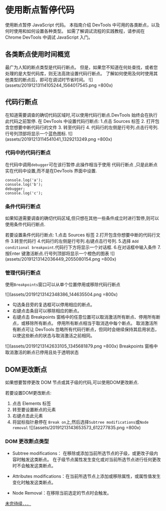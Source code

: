 # 使用断点暂停代码

使用断点暂停 JavaScript 代码。 本指南介绍 DevTools 中可用的各类断点，以及何时使用和如何设置各种类型。 如需了解调试流程的实践教程，请参阅在 Chrome DevTools 中调试 JavaScript 入门。

## 各类断点使用时间概览

最广为人知的断点类型是代码行断点。 但是，如果您不知道在何处查找，或者您处理的是大型代码库，则无法高效设置代码行断点。 了解如何使用及何时使用其他类型的断点后，即可在调试时节省时间。
![](assets/20191213114105244_1564017545.png =800x)

## 代码行断点
在知道需要调查的确切代码区域时,可以使用代码行断点.DevTools 始终会在执行此代码之前暂停.
在 DevTools 中设置代码行断点:
    1.点击 Sources 标签
    2. 打开包含您想要中断代码行的文件
    3. 转至代码行
    4. 代码行的左侧是行号列.点击行号列.行号列顶部将显示一个蓝色图标.
![](assets/20191213114541041_1329213249.png =800x)

### 代码中的代码行断点
在代码中调用`debugger`可在该行暂停.此操作相当于使用 代码行断点 ,只是此断点实在代码中设置,而不是在DevTools 界面中设置.
```
console.log('a');
console.log('b');
debugger;
console.log('c');
```

### 条件代码行断点
如果知道需要调查的确切代码区域,但只想在其他一些条件成立时进行暂停,则可以使用条件代码行断点.

若要设置条件代码行断点:
1.点击 Sources 标签
2.打开包含你想要中断的代码行文件
3.转至代码行
4.代码行的左侧是行号列.右键点击行号列.
5.选择 `Add conditional breakpoint`.代码行下方将显示一个对话框.
6.在对话框中输入条件
7.按Enter 键激活断点.行号列顶部将显示一个橙色的图表
![](assets/20191213142036449_2055080154.png =800x)



### 管理代码行断点
使用`Breakpoints`窗口可以从单个位置停用或移除代码行断点

![](assets/20191213142348386_144635504.png =800x)
- 勾选条目旁的复选框可以停用相应的断点。
- 右键点击条目可以移除相应的断点。
- 右键点击 Breakpoints 窗格中的任意位置可以取消激活所有断点、停用所有断点，或移除所有断点。 停用所有断点相当于取消选中每个断点。 取消激活所有断点可让 DevTools 忽略所有代码行断点，但同时会继续保持其启用状态，以使这些断点的状态与取消激活之前相同。

![](assets/20191213142633105_1345681879.png =800x)
Breakpoints 窗格中取消激活的断点已停用且处于透明状态

## DOM更改断点
如果想要暂停更改 DOM 节点或其子级的代码,可以使用DOM更改断点.

若要设置DOM更改断点:
1. 点击 Elements 标签
2. 转至要设置断点的元素
3. 右键点击此元素
4. 将鼠标指针悬停在 `Break on`上,然后选择`Subtree modifications`或`Node removal`
![](assets/20191213143653573_612277835.png =800x)


### DOM 更改断点类型
- Subtree modifications： 在移除或添加当前所选节点的子级，或更改子级内容时触发这类断点。 在子级节点属性发生变化或对当前所选节点进行任何更改时不会触发这类断点。

- Attributes modifications：在当前所选节点上添加或移除属性，或属性值发生变化时触发这类断点。

- Node Removal：在移除当前选定的节点时会触发。


[未完待续．．．](https://developers.google.com/web/tools/chrome-devtools/javascript/breakpoints?hl=zh-cn#loc)